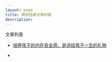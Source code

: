 ```yaml
---
layout: page
title: 微信经典文章列表
description: 
---
```



文章列表

- [培养孩子的内在安全感，是送给孩子一生的礼物](https://mp.weixin.qq.com/s?__biz=MzA4NDE2MTEzNg==&mid=2651738589&idx=2&sn=bb19728a72cfeaaacccc79f01b93dbf1&scene=1&srcid=0605uN78VOUE9VSZBdTgBa4b&key=f5c31ae61525f82e31387cda613cc5b6d99e988f3f7c9f5020cda23d4e0814ce79f1316214a6ba116b4f32c92d99a511&ascene=0&uin=NTQ0ODg2MzAw&devicetype=iMac+MacBookAir6%2C2+OSX+OSX+10.11.5+build(15F34)&version=11020201&pass_ticket=HxQsjZL1P8r4VpJXZj0UteoeNV2kTCZwgYNl2cWn%2FruKmgRoygEJUUauQTjFVDtM)

-
